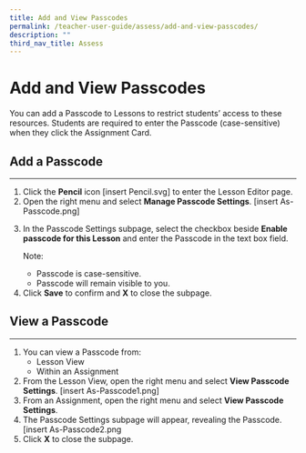 ```yaml
---
title: Add and View Passcodes
permalink: /teacher-user-guide/assess/add-and-view-passcodes/
description: ""
third_nav_title: Assess
---
```

<h1 id="add-and-view-passcodes">Add and View Passcodes</h1>
<p>You can add a Passcode to Lessons to restrict students’ access to these resources. Students are required to enter the Passcode (case-sensitive) when they click the Assignment Card.</p>
<h2 id="add-a-passcode">Add a Passcode</h2>
<hr>
<ol>
<li>Click the <strong>Pencil</strong> icon [insert Pencil.svg] to enter the Lesson Editor page.</li>
<li>Open the right menu and select <strong>Manage Passcode Settings</strong>.  [insert As-Passcode.png]</li>
<li><p>In the Passcode Settings subpage, select the checkbox beside <strong>Enable passcode for this Lesson</strong> and enter the Passcode in the text box field.</p>
<p> Note: </p>
<ul>
<li>Passcode is case-sensitive.</li>
<li>Passcode will remain visible to you.</li>
</ul>
</li>
<li>Click <strong>Save</strong> to confirm and <strong>X</strong> to close the subpage.</li>
</ol>
<h2 id="view-a-passcode">View a Passcode</h2>
<hr>
<ol>
<li>You can view a Passcode from:<ul>
<li>Lesson View</li>
<li>Within an Assignment</li>
</ul>
</li>
<li>From the Lesson View, open the right menu and select <strong>View Passcode Settings</strong>. [insert As-Passcode1.png]</li>
<li>From an Assignment, open the right menu and select <strong>View Passcode Settings</strong>. </li>
<li>The Passcode Settings subpage will appear, revealing the Passcode. [insert As-Passcode2.png</li>
<li>Click <strong>X</strong> to close the subpage.</li>
</ol>
